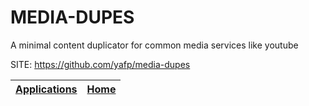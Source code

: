 # MEDIA-DUPES
 
 A minimal content duplicator for common media services like youtube
 
 SITE: https://github.com/yafp/media-dupes

 | [Applications](https://portable-linux-apps.github.io/apps.html) | [Home](https://portable-linux-apps.github.io)
 | --- | --- |
